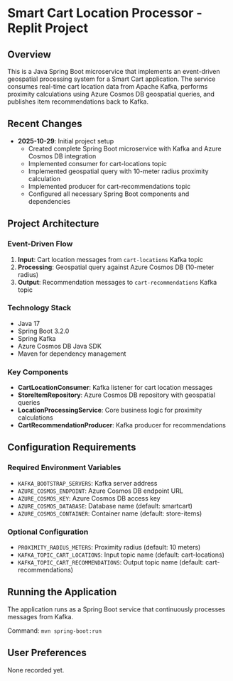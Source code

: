 # Smart Cart Location Processor - Replit Project

## Overview
This is a Java Spring Boot microservice that implements an event-driven geospatial processing system for a Smart Cart application. The service consumes real-time cart location data from Apache Kafka, performs proximity calculations using Azure Cosmos DB geospatial queries, and publishes item recommendations back to Kafka.

## Recent Changes
- **2025-10-29**: Initial project setup
  - Created complete Spring Boot microservice with Kafka and Azure Cosmos DB integration
  - Implemented consumer for cart-locations topic
  - Implemented geospatial query with 10-meter radius proximity calculation
  - Implemented producer for cart-recommendations topic
  - Configured all necessary Spring Boot components and dependencies

## Project Architecture

### Event-Driven Flow
1. **Input**: Cart location messages from `cart-locations` Kafka topic
2. **Processing**: Geospatial query against Azure Cosmos DB (10-meter radius)
3. **Output**: Recommendation messages to `cart-recommendations` Kafka topic

### Technology Stack
- Java 17
- Spring Boot 3.2.0
- Spring Kafka
- Azure Cosmos DB Java SDK
- Maven for dependency management

### Key Components
- **CartLocationConsumer**: Kafka listener for cart location messages
- **StoreItemRepository**: Azure Cosmos DB repository with geospatial queries
- **LocationProcessingService**: Core business logic for proximity calculations
- **CartRecommendationProducer**: Kafka producer for recommendations

## Configuration Requirements

### Required Environment Variables
- `KAFKA_BOOTSTRAP_SERVERS`: Kafka server address
- `AZURE_COSMOS_ENDPOINT`: Azure Cosmos DB endpoint URL
- `AZURE_COSMOS_KEY`: Azure Cosmos DB access key
- `AZURE_COSMOS_DATABASE`: Database name (default: smartcart)
- `AZURE_COSMOS_CONTAINER`: Container name (default: store-items)

### Optional Configuration
- `PROXIMITY_RADIUS_METERS`: Proximity radius (default: 10 meters)
- `KAFKA_TOPIC_CART_LOCATIONS`: Input topic name (default: cart-locations)
- `KAFKA_TOPIC_CART_RECOMMENDATIONS`: Output topic name (default: cart-recommendations)

## Running the Application
The application runs as a Spring Boot service that continuously processes messages from Kafka.

Command: `mvn spring-boot:run`

## User Preferences
None recorded yet.
